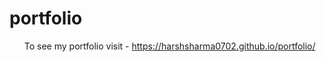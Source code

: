 # portfolio
<ul>
  To see my portfolio visit - <a href='https://harshsharma0702.github.io/portfolio/'>https://harshsharma0702.github.io/portfolio/<a/>
<ul/>

